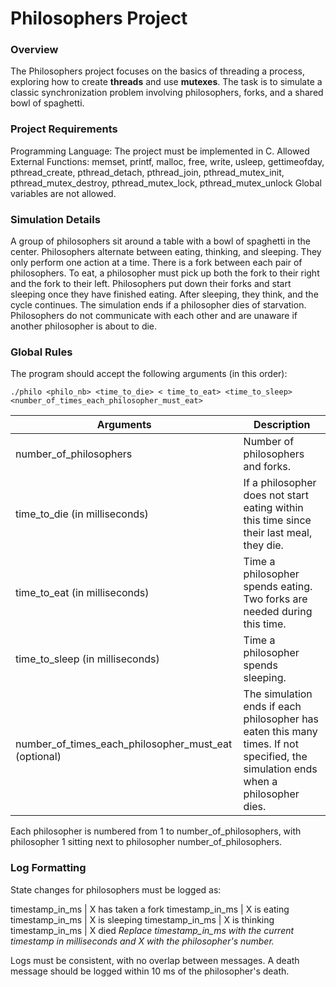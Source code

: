 # Philosophers Project

### Overview
The Philosophers project focuses on the basics of threading a process, exploring how to create **threads** and use **mutexes**. The task is to simulate a classic synchronization problem involving philosophers, forks, and a shared bowl of spaghetti.

### Project Requirements
Programming Language: The project must be implemented in C.
Allowed External Functions: memset, printf, malloc, free, write, usleep, gettimeofday, pthread_create, pthread_detach, pthread_join, pthread_mutex_init, pthread_mutex_destroy, pthread_mutex_lock, pthread_mutex_unlock
Global variables are not allowed.

### Simulation Details
A group of philosophers sit around a table with a bowl of spaghetti in the center.
Philosophers alternate between eating, thinking, and sleeping. They only perform one action at a time.
There is a fork between each pair of philosophers. To eat, a philosopher must pick up both the fork to their right and the fork to their left.
Philosophers put down their forks and start sleeping once they have finished eating. After sleeping, they think, and the cycle continues.
The simulation ends if a philosopher dies of starvation.
Philosophers do not communicate with each other and are unaware if another philosopher is about to die.

### Global Rules

The program should accept the following arguments (in this order):

`
./philo <philo_nb> <time_to_die> < time_to_eat> <time_to_sleep>  <number_of_times_each_philosopher_must_eat>
`

|  Arguments  |  Description |
| ------------ | ------------ |
| number_of_philosophers | Number of philosophers and forks. |
| time_to_die (in milliseconds)  | If a philosopher does not start eating within this time since their last meal, they die.   |
| time_to_eat (in milliseconds)  | Time a philosopher spends eating. Two forks are needed during this time.  |
|  time_to_sleep (in milliseconds)  |  Time a philosopher spends sleeping.  |
| number_of_times_each_philosopher_must_eat (optional) | The simulation ends if each philosopher has eaten this many times. If not specified, the simulation ends when a philosopher dies.|

Each philosopher is numbered from 1 to number_of_philosophers, with philosopher 1 sitting next to philosopher number_of_philosophers.

### Log Formatting
State changes for philosophers must be logged as:

timestamp_in_ms | X has taken a fork
timestamp_in_ms | X is eating
timestamp_in_ms | X is sleeping
timestamp_in_ms | X is thinking
timestamp_in_ms | X died
*Replace timestamp_in_ms with the current timestamp in milliseconds and X with the philosopher's number.*

Logs must be consistent, with no overlap between messages. A death message should be logged within 10 ms of the philosopher's death.
